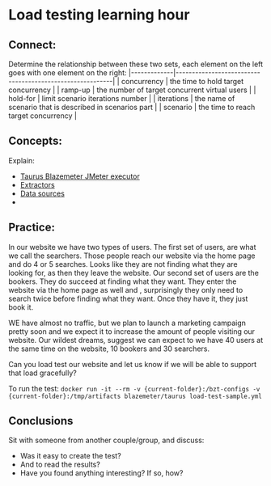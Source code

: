 # Load testing learning hour

## Connect:
Determine the relationship between these two sets, each element on the left goes with one element on the right:
|-------------|----------------------------------------------------------|
| concurrency | the time to hold target concurrency                      |
| ramp-up     | the number of target concurrent virtual users            |
| hold-for    | limit scenario iterations number                         |
| iterations  | the name of scenario that is described in scenarios part |
| scenario    | the time to reach target concurrency                     |

## Concepts:
Explain:
- [Taurus Blazemeter JMeter executor](https://gettaurus.org/docs/JMeter/)
- [Extractors](https://gettaurus.org/docs/JMeter/#Extractors)
- [Data sources](https://gettaurus.org/docs/DataSources/)
- 

## Practice:
In our website we have two types of users. 
The first set of users, are what we call the searchers. Those people reach our website via the home page and do 4 or 5 searches. Looks like they are not finding what they are looking for, as then they leave the website.
Our second set of users are the bookers. They do succeed at finding what they want. They enter the website via the home page as well and , surprisingly they only need to search twice before finding what they want. Once they have it, they just book it.

WE have almost no traffic, but we plan to launch a marketing campaign pretty soon and we expect it to increase the amount of people visiting our website. Our wildest dreams, suggest we can expect to we have 40 users at the same time on the website, 10 bookers and 30 searchers.

Can you load test our website and let us know if we will be able to support that load gracefully?

To run the test:
`docker run -it --rm -v {current-folder}:/bzt-configs -v {current-folder}:/tmp/artifacts blazemeter/taurus load-test-sample.yml`

## Conclusions
Sit with someone from another couple/group, and discuss:
- Was it easy to create the test?
- And to read the results?
- Have you found anything interesting? If so, how?
